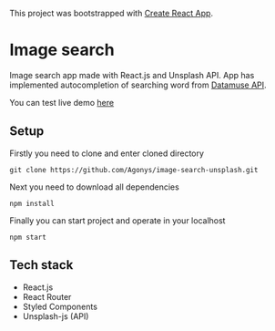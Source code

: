 This project was bootstrapped with [Create React App](https://github.com/facebook/create-react-app).

# Image search
Image search app made with React.js and Unsplash API. App has implemented autocompletion of searching word from [Datamuse API](http://www.datamuse.com/api/).

You can test live demo [here](https://agonys.github.io/image-search-unsplash/#/)

## Setup

Firstly you need to clone and enter cloned directory

`git clone https://github.com/Agonys/image-search-unsplash.git`


Next you need to download all dependencies

`npm install`


Finally you can start project and operate in your localhost

`npm start`

## Tech stack
* React.js
* React Router
* Styled Components
* Unsplash-js (API)
